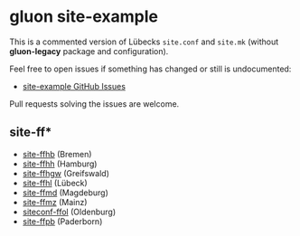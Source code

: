 # gluon site-example

This is a commented version of Lübecks `site.conf` and `site.mk` (without **gluon-legacy** package and configuration).

Feel free to open issues if something has changed or still is undocumented:

* [site-example GitHub Issues](https://github.com/freifunk-gluon/site-example/issues)

Pull requests solving the issues are welcome.

## site-ff*

* [site-ffhb](https://github.com/FreifunkBremen/gluon-site-ffhb) (Bremen)
* [site-ffhh](https://github.com/freifunkhamburg/site-ffhh) (Hamburg)
* [site-ffhgw](https://github.com/lorenzo-greifswald/site-ffhgw) (Greifswald)
* [site-ffhl](https://github.com/freifunk-gluon/site-ffhl) (Lübeck)
* [site-ffmd](https://github.com/FreifunkMD/site-ffmd) (Magdeburg)
* [site-ffmz](https://github.com/Freifunk-Mainz/site-ffmz) (Mainz)
* [siteconf-ffol](https://ticket.freifunk-ol.de/projects/siteconf-ffol/repository) (Oldenburg)
* [site-ffpb](https://git.c3pb.de/freifunk-pb/site-ffpb) (Paderborn)
